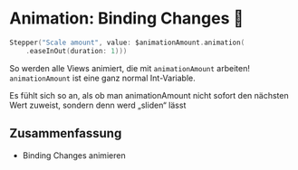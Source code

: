 # Animation: Binding Changes 🚁


```swift
Stepper("Scale amount", value: $animationAmount.animation(
    .easeInOut(duration: 1)))
```

So werden alle Views animiert, die mit `animationAmount` arbeiten! `animationAmount` ist eine ganz normal Int-Variable. 

Es fühlt sich so an, als ob man animationAmount nicht sofort den nächsten Wert zuweist, sondern denn werd „sliden“ lässt

## Zusammenfassung
- Binding Changes animieren